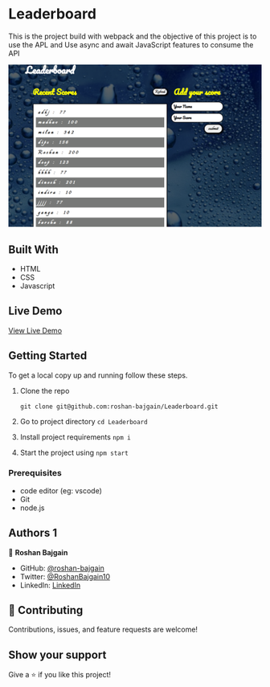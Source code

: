 # Leaderboard

This is the project build with webpack and the objective of this project is to use the APL and Use async and await JavaScript features to consume the API

![screenshot](./screenshoot.png)

## Built With

- HTML
- CSS
- Javascript

## Live Demo

[View Live Demo](https://suspicious-golick-545a0f.netlify.app)

## Getting Started

To get a local copy up and running follow these steps.

1. Clone the repo
   ```
   git clone git@github.com:roshan-bajgain/Leaderboard.git
   ```

2. Go to project directory `cd Leaderboard`

3. Install project requirements `npm i`

3. Start the project using `npm start`


### Prerequisites

- code editor (eg: vscode)
- Git
- node.js

## Authors 1

👤 **Roshan Bajgain**

- GitHub: [@roshan-bajgain](https://github.com/roshan-bajgain)
- Twitter: [@RoshanBajgain10](https://twitter.com/RoshanBajgain10)
- LinkedIn: [LinkedIn](https://www.linkedin.com/in/roshan-bazgain/)


## 🤝 Contributing

Contributions, issues, and feature requests are welcome!

## Show your support

Give a ⭐️ if you like this project!
